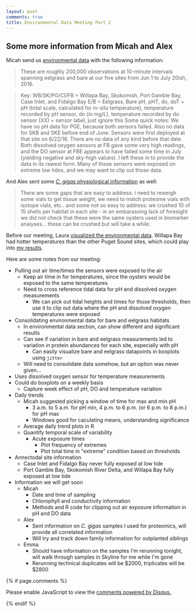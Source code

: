 ```yaml
---
layout: post
comments: true
title: Environmental Data Meeting Part 2
---
```


## Some more information from Micah and Alex

Micah send us [environmental data](https://github.com/RobertsLab/project-oyster-oa/blob/master/data/DNR/2017-11-14-Environmental-Data-from-Micah.csv) with the following information:

> These are roughly 200,000 observations at 10-minute intervals spanning eelgrass and bare at our five sites from Jun 1 to July 20ish, 2016.

> Key:
> WB/SK/PG/CI/FB = Willapa Bay, Skokomish, Port Gamble Bay, Case Inlet, and Fidalgo Bay
> E/B = Eelgrass, Bare
> pH, pHT, do, doT = pH (total scale, calculated for in-situ temperature), temperature recorded by pH sensor, do (in mg/L), temperature recorded by do sensor
> (XX) = sensor label, just ignore this
> Some quick notes: We have no pH data for PGE, because both sensors failed. Also no data for SKB and SKE before end of June. Sensors were first deployed at that site on 6/22/16. There are no data of any kind before that date. Both dissolved oxygen sensors at FB gave some very high readings, and the DO sensor at FBE appears to have failed some time in July (yielding negative and sky-high values). I left these in to provide the data in its rawest form. Many of these sensors were exposed on extreme low tides, and we may want to clip out those data.

And Alex sent some [*C. gigas* physiological information](https://github.com/RobertsLab/project-oyster-oa/blob/master/data/DNR/2017-11-14-Alex-Prelim-Data.csv) as well:

> There are some gaps that are easy to address: i need to reweigh some vials to get tissue weight, we need to match proteome vials with isotope vials, etc.. and some not so easy to address: we crushed 10 of 15 shells per habitat in each site - in an embarassing lack of foresight we did not check that these were the same oysters used in biomarker analyses... these can be crushed but will take a while.

Before our meeting, Laura [visualized the environmental data](https://github.com/laurahspencer/LabNotebook/blob/master/_posts/2017-11-14-Look-at-DNR-Environmental-Data.md). Willapa Bay had hotter temperatures than the other Puget Sound sites, which could play into [my resutls](https://yaaminiv.github.io/Remaining-Analyses-Part3/).

Here are some notes from our meeting:

- Pulling out air time/times the sensors were exposed to the air
  - Keep air time in for temperatures, since the oysters would be exposed to the same temperatures
  - Need to cross reference tidal data for pH and dissolved oxygen measurements
    - We can pick out tidal heights and times for those thresholds, then use it to clip out data where the pH and dissolved oxygen temperatures were exposed
- Consolidating environmental data for bare and eelgrass habitats
  - In environmental data section, can show different and significant results
  - Can see if variation in bare and eelgrass measurements led to variation in protein abundances for each site, especially with pH
    - Can easily visualize bare and eelgrass datapoints in boxplots using `jitter`
  - Will need to consolidate data somehow, but an option was never given...
- Uses dissolved oxygen sensor for temperature measurements
- Could do boxplots on a weekly basis
  - Capture week effect of pH, DO and temperature variation
- Daily trends
  - Micah suggested picking a window of time for max and min pH
    - 3 a.m. to 5 a.m. for pH min, 4 p.m. to 6 p.m. (or 6 p.m. to 8 p.m.) for pH max
    - Windows good for caculating means, understanding significance
  - Average daily trend plots in R
  - Quantify temporal scale of variability
    - Acute exposure times
      - Plot frequency of extremes
      - Plot total time in "extreme" condition based on thresholds
- Annectodal site information
  - Case Inlet and Fidalgo Bay never fully exposed at low tide
  - Port Gamble Bay, Skokomish River Delta, and Willapa Bay fully exposed at low tide
- Information we will get soon
  - Micah
    - Date and time of sampling
    - Chlorophyll and conductivity information
    - Methods and R code for clipping out air exposure information in pH and DO data
  - Alex
    - Sent information on *C. gigas* samples I used for proteomics, will provide all correlated information
    - Will try and track down family information for outplanted siblings
  - Emma
    - Should have information on the samples I'm rerunning tonight, will walk through samples in Skyline for me while I'm gone
    - Rerunning technical duplicates will be $2000, triplicates will be $2800

{% if page.comments %}

<div id="disqus_thread"></div>
<script>

/**
*  RECOMMENDED CONFIGURATION VARIABLES: EDIT AND UNCOMMENT THE SECTION BELOW TO INSERT DYNAMIC VALUES FROM YOUR PLATFORM OR CMS.
*  LEARN WHY DEFINING THESE VARIABLES IS IMPORTANT: https://disqus.com/admin/universalcode/#configuration-variables*/
/*
var disqus_config = function () {
this.page.url = PAGE_URL;  // Replace PAGE_URL with your page's canonical URL variable
this.page.identifier = PAGE_IDENTIFIER; // Replace PAGE_IDENTIFIER with your page's unique identifier variable
};
*/
(function() { // DON'T EDIT BELOW THIS LINE
var d = document, s = d.createElement('script');
s.src = 'https://the-responsible-grad-student.disqus.com/embed.js';
s.setAttribute('data-timestamp', +new Date());
(d.head || d.body).appendChild(s);
})();
</script>
<noscript>Please enable JavaScript to view the <a href="https://disqus.com/?ref_noscript">comments powered by Disqus.</a></noscript>

{% endif %}

<script id="dsq-count-scr" src="//the-responsible-grad-student.disqus.com/count.js" async></script>
